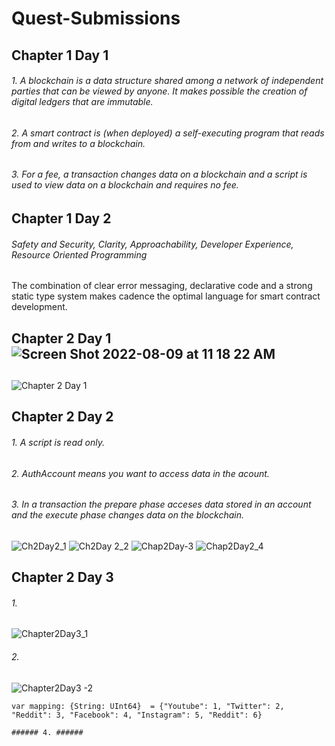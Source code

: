 # Quest-Submissions
## Chapter 1 Day 1 ##
###### 1. A blockchain is a data structure shared among a network of independent parties that can be viewed by anyone. It makes possible the creation of             digital ledgers that are immutable.
###### 2. A smart contract is (when deployed) a self-executing program that reads from and writes to a blockchain.
###### 3. For a fee, a transaction changes data on a blockchain and a script is used to view data on a blockchain and requires no fee.
## Chapter 1 Day 2 ##
###### Safety and Security, Clarity, Approachability, Developer Experience, Resource Oriented Programming

The combination of clear error messaging, declarative code and a strong static type system makes cadence the optimal language for smart contract development.





## Chapter 2 Day 1![Screen Shot 2022-08-09 at 11 18 22 AM](https://user-images.githubusercontent.com/111440271/186187060-b3d8d532-1963-4d95-bbf7-dfb6ceb76422.png)
 ##


![Chapter 2 Day 1](https://user-images.githubusercontent.com/111440271/186187284-b34863e1-411e-4a3c-b3cb-251974e4d1ef.png)

## Chapter 2 Day 2 ##
###### 1. A script is read only.
###### 2. AuthAccount means you want to access data in the acount.
###### 3. In a transaction the prepare phase acceses data stored in an account and the execute phase changes data on the blockchain.

![Ch2Day2_1](https://user-images.githubusercontent.com/111440271/186670861-653837bf-a19f-4b97-953b-682c90f1e3f0.png)
![Ch2Day 2_2](https://user-images.githubusercontent.com/111440271/186670879-20dfc5b9-d838-4d86-879d-f3f1048d40d5.png)
![Chap2Day-3](https://user-images.githubusercontent.com/111440271/186670891-67abdf28-925b-4d25-92d9-bdbd4106dc3f.png)
![Chap2Day2_4](https://user-images.githubusercontent.com/111440271/186670913-0bc3bd4a-0455-4ad3-8de5-c2a0673af71d.png)

## Chapter 2 Day 3 ##

###### 1. ######
![Chapter2Day3_1](https://user-images.githubusercontent.com/111440271/186675074-e0b9af19-75b7-46d9-9aa9-0ccdb6bc64e0.png)
###### 2. ######
![Chapter2Day3 -2](https://user-images.githubusercontent.com/111440271/186680445-fd0cc097-73d3-4b4e-9a69-fc186698a532.png)

```cadence
var mapping: {String: UInt64}  = {"Youtube": 1, "Twitter": 2, "Reddit": 3, "Facebook": 4, "Instagram": 5, "Reddit": 6}

###### 4. ######
